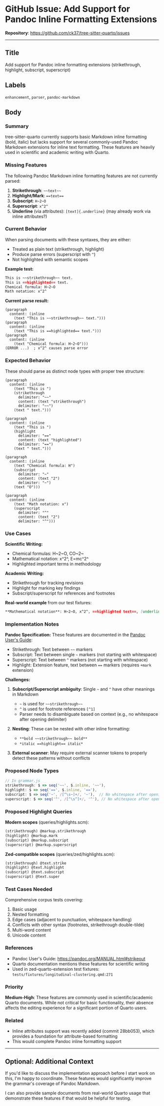 # GitHub Issue: Add Support for Pandoc Inline Formatting Extensions

**Repository**: https://github.com/ck37/tree-sitter-quarto/issues

---

## Title

Add support for Pandoc inline formatting extensions (strikethrough, highlight, subscript, superscript)

## Labels

`enhancement`, `parser`, `pandoc-markdown`

## Body

### Summary

tree-sitter-quarto currently supports basic Markdown inline formatting (bold, italic) but lacks support for several commonly-used Pandoc Markdown extensions for inline text formatting. These features are heavily used in scientific and academic writing with Quarto.

### Missing Features

The following Pandoc Markdown inline formatting features are not currently parsed:

1. **Strikethrough**: `~~text~~`
2. **Highlight/Mark**: `==text==`
3. **Subscript**: `H~2~O`
4. **Superscript**: `x^2^`
5. **Underline** (via attributes): `[text]{.underline}` (may already work via inline attributes?)

### Current Behavior

When parsing documents with these syntaxes, they are either:
- Treated as plain text (strikethrough, highlight)
- Produce parse errors (superscript with `^`)
- Not highlighted with semantic scopes

**Example test:**
```markdown
This is ~~strikethrough~~ text.
This is ==highlighted== text.
Chemical formula: H~2~O
Math notation: x^2^
```

**Current parse result:**
```
(paragraph
  content: (inline
    (text "This is ~~strikethrough~~ text.")))
(paragraph
  content: (inline
    (text "This is ==highlighted== text.")))
(paragraph
  content: (inline
    (text "Chemical formula: H~2~O")))
(ERROR ...)  ; x^2^ causes parse error
```

### Expected Behavior

These should parse as distinct node types with proper tree structure:

```
(paragraph
  content: (inline
    (text "This is ")
    (strikethrough
      delimiter: "~~"
      content: (text "strikethrough")
      delimiter: "~~")
    (text " text.")))

(paragraph
  content: (inline
    (text "This is ")
    (highlight
      delimiter: "=="
      content: (text "highlighted")
      delimiter: "==")
    (text " text.")))

(paragraph
  content: (inline
    (text "Chemical formula: H")
    (subscript
      delimiter: "~"
      content: (text "2")
      delimiter: "~")
    (text "O")))

(paragraph
  content: (inline
    (text "Math notation: x")
    (superscript
      delimiter: "^"
      content: (text "2")
      delimiter: "^")))
```

### Use Cases

**Scientific Writing:**
- Chemical formulas: H~2~O, CO~2~
- Mathematical notation: x^2^, E=mc^2^
- Highlighted important terms in methodology

**Academic Writing:**
- Strikethrough for tracking revisions
- Highlight for marking key findings
- Subscript/superscript for references and footnotes

**Real-world example** from our test fixtures:
```markdown
**Mathematical notation**: H~2~O, x^2^, ==highlighted text==, [underlined text]{.underline}
```

### Implementation Notes

**Pandoc Specification:**
These features are documented in the [Pandoc User's Guide](https://pandoc.org/MANUAL.html#strikeout):

- Strikethrough: Text between `~~` markers
- Subscript: Text between single `~` markers (not starting with whitespace)
- Superscript: Text between `^` markers (not starting with whitespace)
- Highlight: Extension feature, text between `==` markers (requires `+mark` extension)

**Challenges:**

1. **Subscript/Superscript ambiguity**: Single `~` and `^` have other meanings in Markdown
   - `~` is used for `~~strikethrough~~`
   - `^` is used for footnote references `[^1]`
   - Parser needs to disambiguate based on context (e.g., no whitespace after opening delimiter)

2. **Nesting**: These can be nested with other inline formatting:
   - `**bold ~~strikethrough~~ bold**`
   - `*italic ==highlight== italic*`

3. **External scanner**: May require external scanner tokens to properly detect these patterns without conflicts

### Proposed Node Types

```javascript
// In grammar.js
strikethrough: $ => seq('~~', $.inline, '~~'),
highlight: $ => seq('==', $.inline, '=='),
subscript: $ => seq('~', /[^\s~]+/, '~'),  // No whitespace after opening ~
superscript: $ => seq('^', /[^\s^]+/, '^'), // No whitespace after opening ^
```

### Proposed Highlight Queries

**Modern scopes** (queries/highlights.scm):
```scheme
(strikethrough) @markup.strikethrough
(highlight) @markup.mark
(subscript) @markup.subscript
(superscript) @markup.superscript
```

**Zed-compatible scopes** (queries/zed/highlights.scm):
```scheme
(strikethrough) @text.strike
(highlight) @text.highlight
(subscript) @text.subscript
(superscript) @text.super
```

### Test Cases Needed

Comprehensive corpus tests covering:

1. Basic usage
2. Nested formatting
3. Edge cases (adjacent to punctuation, whitespace handling)
4. Conflicts with other syntax (footnotes, strikethrough double-tilde)
5. Multi-word content
6. Unicode content

### References

- Pandoc User's Guide: https://pandoc.org/MANUAL.html#strikeout
- Quarto documentation mentions these features for scientific writing
- Used in zed-quarto-extension test fixtures: `tests/fixtures/longitudinal-clustering.qmd:271`

### Priority

**Medium-High**: These features are commonly used in scientific/academic Quarto documents. While not critical for basic functionality, their absence affects the editing experience for a significant portion of Quarto users.

### Related

- Inline attributes support was recently added (commit 28bb053), which provides a foundation for attribute-based formatting
- This would complete Pandoc inline formatting support

---

## Optional: Additional Context

If you'd like to discuss the implementation approach before I start work on this, I'm happy to coordinate. These features would significantly improve the grammar's coverage of Pandoc Markdown.

I can also provide sample documents from real-world Quarto usage that demonstrate these features if that would be helpful for testing.
